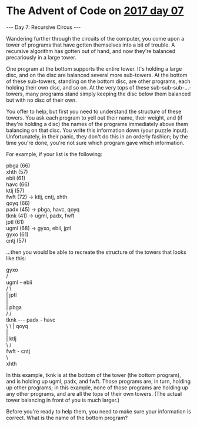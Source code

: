 # The Advent of Code on [2017 day 07](https://adventofcode.com/2017/day/7)

--- Day 7: Recursive Circus ---

Wandering further through the circuits of the computer, you come upon a tower of programs that have gotten themselves into a bit of trouble.  A recursive algorithm has gotten out of hand, and now they're balanced precariously in a large tower.

One program at the bottom supports the entire tower. It's holding a large disc, and on the disc are balanced several more sub-towers. At the bottom of these sub-towers, standing on the bottom disc, are other programs, each holding their own disc, and so on. At the very tops of these sub-sub-sub-...-towers, many programs stand simply keeping the disc below them balanced but with no disc of their own.

You offer to help, but first you need to understand the structure of these towers.  You ask each program to yell out their name, their weight, and (if they're holding a disc) the names of the programs immediately above them balancing on that disc. You write this information down (your puzzle input). Unfortunately, in their panic, they don't do this in an orderly fashion; by the time you're done, you're not sure which program gave which information.

For example, if your list is the following:

pbga (66)\
xhth (57)\
ebii (61)\
havc (66)\
ktlj (57)\
fwft (72) -> ktlj, cntj, xhth\
qoyq (66)\
padx (45) -> pbga, havc, qoyq\
tknk (41) -> ugml, padx, fwft\
jptl (61)\
ugml (68) -> gyxo, ebii, jptl\
gyxo (61)\
cntj (57)

...then you would be able to recreate the structure of the towers that looks like this:

gyxo\
              /     \
         ugml - ebii\
       /      \     \
      |         jptl\
      |        \
      |         pbga\
     /        /\
tknk --- padx - havc\
     \        \\
      |         qoyq\
      |             \
      |         ktlj\
       \      /     \
         fwft - cntj\
              \     \
                xhth

In this example, tknk is at the bottom of the tower (the bottom program), and is holding up ugml, padx, and fwft.  Those programs are, in turn, holding up other programs; in this example, none of those programs are holding up any other programs, and are all the tops of their own towers. (The actual tower balancing in front of you is much larger.)

Before you're ready to help them, you need to make sure your information is correct.  What is the name of the bottom program?